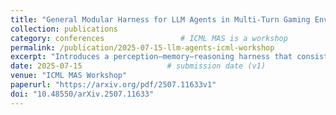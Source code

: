 ```yaml
---
title: "General Modular Harness for LLM Agents in Multi‑Turn Gaming Environments"
collection: publications
category: conferences                 # ICML MAS is a workshop
permalink: /publication/2025-07-15-llm-agents-icml-workshop
excerpt: "Introduces a perception–memory–reasoning harness that consistently boosts LLM/VLM gameplay across classic and modern game suites, uncovering module‑specific performance patterns."
date: 2025-07-15                   # submission date (v1)
venue: "ICML MAS Workshop"
paperurl: "https://arxiv.org/pdf/2507.11633v1"
doi: "10.48550/arXiv.2507.11633"
---
```

